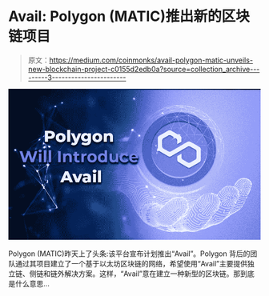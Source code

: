 # Avail: Polygon (MATIC)推出新的区块链项目

> 原文：<https://medium.com/coinmonks/avail-polygon-matic-unveils-new-blockchain-project-c0155d2edb0a?source=collection_archive---------3----------------------->

![](img/b4298c6dde9298abaadefa7866115583.png)

Polygon (MATIC)昨天上了头条:该平台宣布计划推出“Avail”。Polygon 背后的团队通过其项目建立了一个基于以太坊区块链的网络，希望使用“Avail”主要提供独立链、侧链和链外解决方案。这样，“Avail”意在建立一种新型的区块链。那到底是什么意思…